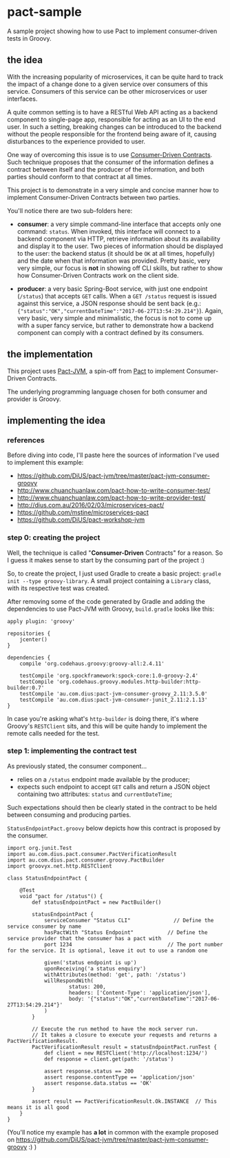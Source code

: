 # pact-sample
A sample project showing how to use Pact to implement consumer-driven tests in Groovy.

## the idea

With the increasing popularity of microservices, it can be quite hard to track the impact of a change done to a given service over consumers of this service. Consumers of this service can be other microservices or user interfaces.

A quite common setting is to have a RESTful Web API acting as a backend component to single-page app, responsible for acting as an UI to the end user. In such a setting, breaking changes can be introduced to the backend without the people responsible for the frontend being aware of it, causing disturbances to the experience provided to user.

One way of overcoming this issue is to use [Consumer-Driven Contracts](https://martinfowler.com/articles/consumerDrivenContracts.html). Such technique proposes that the consumer of the information defines a contract between itself and the producer of the information, and both parties should conform to that contract at all times.

This project is to demonstrate in a very simple and concise manner how to implement Consumer-Driven Contracts between two parties.

You'll notice there are two sub-folders here:

* **consumer**: a very simple command-line interface that accepts only one command: `status`. When invoked, this interface will connect to a backend component via HTTP, retrieve information about its availability and display it to the user. Two pieces of information should be displayed to the user: the backend status (it should be `OK` at all times, hopefully) and the date when that information was provided. Pretty basic, very very simple, our focus is **not** in showing off CLI skills, but rather to show how Consumer-Driven Contracts work on the client side.

* **producer**: a very basic Spring-Boot service, with just one endpoint (`/status`) that accepts `GET` calls. When a `GET /status` request is issued against this service, a JSON response should be sent back (e.g.: `{"status":"OK","currentDateTime":"2017-06-27T13:54:29.214"}`). Again, very basic, very simple and minimalistic, the focus is not to come up with a super fancy service, but rather to demonstrate how a backend component can comply with a contract defined by its consumers.

## the implementation

This project uses [Pact-JVM](https://github.com/DiUS/pact-jvm), a spin-off from [Pact](https://github.com/realestate-com-au/pact) to implement Consumer-Driven Contracts.

The underlying programming language chosen for both consumer and provider is Groovy.

## implementing the idea

### references

Before diving into code, I'll paste here the sources of information I've used to implement this example:
* https://github.com/DiUS/pact-jvm/tree/master/pact-jvm-consumer-groovy
* http://www.chuanchuanlaw.com/pact-how-to-write-consumer-test/
* http://www.chuanchuanlaw.com/pact-how-to-write-provider-test/
* http://dius.com.au/2016/02/03/microservices-pact/
* https://github.com/mstine/microservices-pact
* https://github.com/DiUS/pact-workshop-jvm

### step 0: creating the project

Well, the technique is called "**Consumer-Driven** Contracts" for a reason. So I guess it makes sense to start by the consuming part of the project :)

So, to create the project, I just used Gradle to create a basic project: `gradle init --type groovy-library`. A small project containing a `Library` class, with its respective test was created.

After removing some of the code generated by Gradle and adding the dependencies to use Pact-JVM with Groovy, `build.gradle` looks like this:

```
apply plugin: 'groovy'

repositories {
    jcenter()
}

dependencies {
    compile 'org.codehaus.groovy:groovy-all:2.4.11'

    testCompile 'org.spockframework:spock-core:1.0-groovy-2.4'
    testCompile 'org.codehaus.groovy.modules.http-builder:http-builder:0.7'
    testCompile 'au.com.dius:pact-jvm-consumer-groovy_2.11:3.5.0'
    testCompile 'au.com.dius:pact-jvm-consumer-junit_2.11:2.1.13'
}
```

In case you're asking what's `http-builder` is doing there, it's where Groovy's `RESTClient` sits, and this will be quite handy to implement the remote calls needed for the test.

### step 1: implementing the contract test

As previously stated, the consumer component...

* relies on a `/status` endpoint made available by the producer;
* expects such endpoint to accept `GET` calls and return a JSON object containing two attributes: `status` and `currentDateTime`;

Such expectations should then be clearly stated in the contract to be held between consuming and producing parties.

`StatusEndpointPact.groovy` below depicts how this contract is proposed by the consumer.

```
import org.junit.Test
import au.com.dius.pact.consumer.PactVerificationResult
import au.com.dius.pact.consumer.groovy.PactBuilder
import groovyx.net.http.RESTClient

class StatusEndpointPact {

    @Test
    void "pact for /status"() {
        def statusEndpointPact = new PactBuilder()

        statusEndpointPact {
            serviceConsumer "Status CLI" 	          // Define the service consumer by name
            hasPactWith "Status Endpoint"           // Define the service provider that the consumer has a pact with
            port 1234                               // The port number for the service. It is optional, leave it out to use a random one

            given('status endpoint is up')
            uponReceiving('a status enquiry')
            withAttributes(method: 'get', path: '/status')
            willRespondWith(
                    status: 200,
                    headers: ['Content-Type': 'application/json'],
                    body: '{"status":"OK","currentDateTime":"2017-06-27T13:54:29.214"}'
            )
        }

        // Execute the run method to have the mock server run.
        // It takes a closure to execute your requests and returns a PactVerificationResult.
        PactVerificationResult result = statusEndpointPact.runTest {
            def client = new RESTClient('http://localhost:1234/')
            def response = client.get(path: '/status')

            assert response.status == 200
            assert response.contentType == 'application/json'
            assert response.data.status == 'OK'
        }

        assert result == PactVerificationResult.Ok.INSTANCE  // This means it is all good
    }
}
```
(You'll notice my example has **a lot** in common with the example proposed on https://github.com/DiUS/pact-jvm/tree/master/pact-jvm-consumer-groovy :) )
